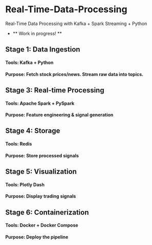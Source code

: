 # Real-Time-Data-Processing
Real-Time Data Processing with Kafka + Spark Streaming + Python
- ** Work in progress! **

## Stage 1: Data Ingestion

#### Tools: Kafka + Python
#### Purpose: Fetch stock prices/news. Stream raw data into topics.

## Stage 3: Real-time Processing

#### Tools: Apache Spark + PySpark
#### Purpose: Feature engineering & signal generation

## Stage 4: Storage

#### Tools: Redis
#### Purpose: Store processed signals

## Stage 5: Visualization

#### Tools: Plotly Dash
#### Purpose: Display trading signals

## Stage 6: Containerization

#### Tools: Docker + Docker Compose
#### Purpose: Deploy the pipeline

